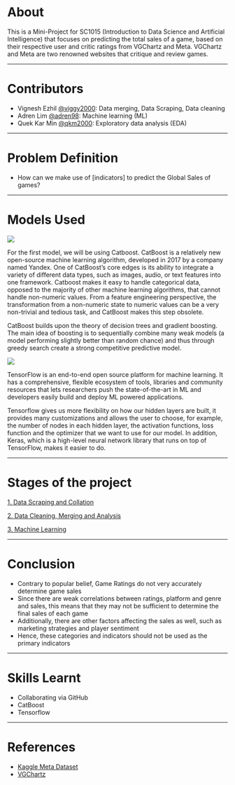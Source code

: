 # About
This is a Mini-Project for SC1015 (Introduction to Data Science and Artificial Intelligence) that focuses on predicting the total sales of a game, based on their respective user and critic ratings from VGChartz and Meta. VGChartz and Meta are two renowned websites that critique and review games.

***
# Contributors
* Vignesh Ezhil [@viggy2000](https://github.com/viggy2000): Data merging, Data Scraping, Data cleaning 
* Adren Lim [@adren98](https://github.com/adren98): Machine learning (ML)
* Quek Kar Min [@qkm2000](https://github.com/qkm2000): Exploratory data analysis (EDA)

***

# Problem Definition

* How can we make use of [indicators] to predict the Global Sales of games?

***

# Models Used

![](https://encrypted-tbn0.gstatic.com/images?q=tbn:ANd9GcSjifalk1omESSaUXBBKVI16qaoPQYPxya-Sd5Gm__po7WPeP8R3aDBZD-hnYZbWYeSdg&usqp=CAU)

For the first model, we will be using Catboost. CatBoost is a relatively new open-source machine learning algorithm, developed in 2017 by a company named Yandex. One of CatBoost’s core edges is its ability to integrate a variety of different data types, such as images, audio, or text features into one framework. Catboost makes it easy to handle categorical data, opposed to the majority of other machine learning algorithms, that cannot handle non-numeric values. From a feature engineering perspective, the transformation from a non-numeric state to numeric values can be a very non-trivial and tedious task, and CatBoost makes this step obsolete.

CatBoost builds upon the theory of decision trees and gradient boosting. The main idea of boosting is to sequentially combine many weak models (a model performing slightly better than random chance) and thus through greedy search create a strong competitive predictive model.

![](https://149695847.v2.pressablecdn.com/wp-content/uploads/2020/06/Tensorflow.jpg)

TensorFlow is an end-to-end open source platform for machine learning. It has a comprehensive, flexible ecosystem of tools, libraries and community resources that lets researchers push the state-of-the-art in ML and developers easily build and deploy ML powered applications.

Tensorflow gives us more flexibility on how our hidden layers are built, it provides many customizations and allows the user to choose, for example, the number of nodes in each hidden layer, the activation functions, loss function and the optimizer that we want to use for our model. In addition, Keras, which is a high-level neural network library that runs on top of TensorFlow, makes it easier to do.


***

# Stages of the project
[1. Data Scraping and Collation](https://github.com/Adren98/1015/tree/main/Submission/1.%20Data%20Scraping%20and%20Collation) 

[2. Data Cleaning, Merging and Analysis](https://github.com/Adren98/1015/tree/main/Submission/2.%20Data%20Cleaning%2C%20Merging%20and%20Analysis)

[3. Machine Learning](https://github.com/Adren98/GAME-SALES-AND-RATINGS-1015-SC3/tree/main/Submission/3.%20Machine%20Learning)

***

# Conclusion

* Contrary to popular belief, Game Ratings do not very accurately determine game sales
* Since there are weak correlations between ratings, platform and genre and sales, this means that they may not be sufficient to determine the final sales of each game
* Additionally, there are other factors affecting the sales as well, such as marketing strategies and player sentiment 
* Hence, these categories and indicators should not be used as the primary indicators

***

# Skills Learnt

* Collaborating via GitHub
* CatBoost
* Tensorflow

***

# References

* [Kaggle Meta Dataset](https://www.kaggle.com/datasets/gregorut/videogamesales)
* [VGChartz](https://www.vgchartz.com/)